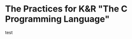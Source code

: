 # The Practices for K&R "The C Programming Language"

[The C Programming Language]: http://www.amazon.com/C-Programming-Language-2nd-Edition/dp/0131103628/ref=sr_1_1?ie=UTF8&qid=1336313042&sr=8-1

[C程序设计语言]: http://book.douban.com/subject/1139336/

test
